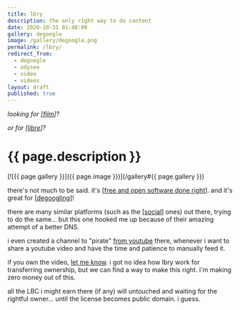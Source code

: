 ```yaml
---
title: lbry
description: the only right way to do content
date: 2020-10-31 01:48:00
gallery: degoogle
image: /gallery/degoogle.png
permalink: /lbry/
redirect_from:
  - degoogle
  - odysee
  - video
  - videos
layout: draft
published: true
---
```


_looking for [[film](/film)]?_

_or for [[libre](/libre)]?_

# {{ page.description }}

[![{{ page.gallery }}]({{ page.image }})](/gallery#{{ page.gallery }})

there's not much to be said. it's [[free and open software done right](/foss)]. and it's great for [[degoogling](/delete)]!

there are many similar platforms (such as the [[social](/social)] ones) out there, trying to do the same... but this one hooked me up because of their amazing attempt of a better DNS.

i even created a channel to "pirate" [from youtube](https://odysee.com/@youtube:c2) there, whenever i want to share a youtube video and have the time and patience to manually feed it.

if you own the video, [let me know](/contact). i got no idea how lbry work for transferring ownership, but we can find a way to make this right. i'm making zero money out of this.

all the LBC i might earn there (if any) will untouched and waiting for the rightful owner... until the license becomes public domain. i guess.
